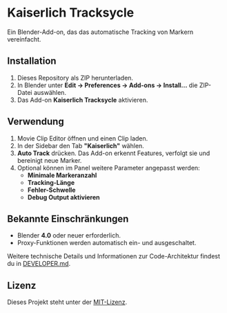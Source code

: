 # Kaiserlich Tracksycle

Ein Blender-Add-on, das das automatische Tracking von Markern vereinfacht.

## Installation
1. Dieses Repository als ZIP herunterladen.
2. In Blender unter **Edit → Preferences → Add-ons → Install...** die ZIP-Datei auswählen.
3. Das Add-on **Kaiserlich Tracksycle** aktivieren.

## Verwendung
1. Movie Clip Editor öffnen und einen Clip laden.
2. In der Sidebar den Tab **"Kaiserlich"** wählen.
3. **Auto Track** drücken. Das Add-on erkennt Features, verfolgt sie und bereinigt neue Marker.
4. Optional können im Panel weitere Parameter angepasst werden:
   - **Minimale Markeranzahl**
   - **Tracking-Länge**
   - **Fehler-Schwelle**
   - **Debug Output aktivieren**

## Bekannte Einschränkungen
- Blender **4.0** oder neuer erforderlich.
- Proxy-Funktionen werden automatisch ein- und ausgeschaltet.

Weitere technische Details und Informationen zur Code-Architektur findest du in [DEVELOPER.md](DEVELOPER.md).

## Lizenz
Dieses Projekt steht unter der [MIT-Lizenz](LICENSE).

